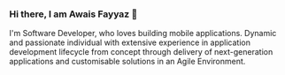 ### Hi there, I am Awais Fayyaz 👋

I'm Software Developer, who loves building mobile applications. Dynamic and passionate individual with extensive experience in application development lifecycle from concept through delivery of next-generation applications and customisable solutions in an Agile Environment.

<!--
**AwaisFayyaz/AwaisFayyaz** is a ✨ _special_ ✨ repository because its `README.md` (this file) appears on your GitHub profile.

Here are some ideas to get you started:

- 🔭 I’m currently working on ...
- 🌱 I’m currently learning ...
- 👯 I’m looking to collaborate on ...
- 🤔 I’m looking for help with ...
- 💬 Ask me about ...
- 📫 How to reach me: ...
- 😄 Pronouns: ...
- ⚡ Fun fact: ...
-->
